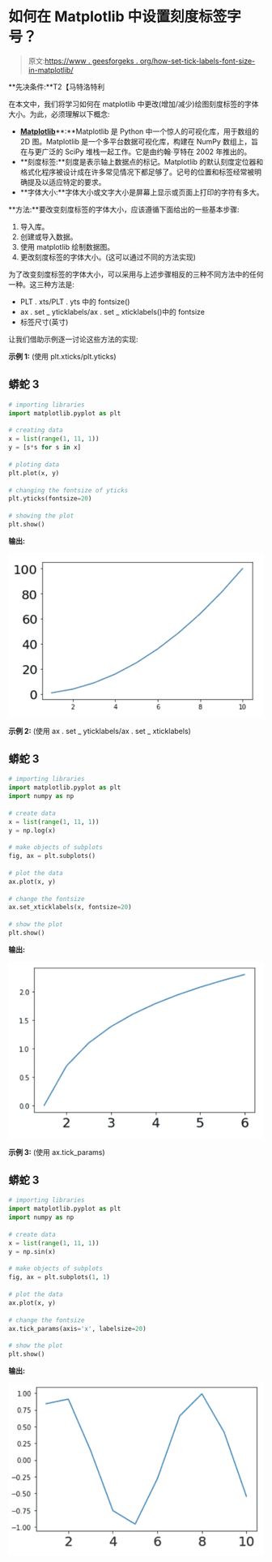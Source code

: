 # 如何在 Matplotlib 中设置刻度标签字号？

> 原文:[https://www . geesforgeks . org/how-set-tick-labels-font-size-in-matplotlib/](https://www.geeksforgeeks.org/how-to-set-tick-labels-font-size-in-matplotlib/)

**先决条件:**T2【马特洛特利

在本文中，我们将学习如何在 matplotlib 中更改(增加/减少)绘图刻度标签的字体大小。为此，必须理解以下概念:

*   [**Matplotlib**](https://www.geeksforgeeks.org/python-introduction-matplotlib/#:~:text=Matplotlib%20is%20an%20amazing%20visualization,Hunter%20in%20the%20year%202002.)**:**Matplotlib 是 Python 中一个惊人的可视化库，用于数组的 2D 图。Matplotlib 是一个多平台数据可视化库，构建在 NumPy 数组上，旨在与更广泛的 SciPy 堆栈一起工作。它是由约翰·亨特在 2002 年推出的。
*   **刻度标签:**刻度是表示轴上数据点的标记。Matplotlib 的默认刻度定位器和格式化程序被设计成在许多常见情况下都足够了。记号的位置和标签经常被明确提及以适应特定的要求。
*   **字体大小:**字体大小或文字大小是屏幕上显示或页面上打印的字符有多大。

**方法:**要改变刻度标签的字体大小，应该遵循下面给出的一些基本步骤:

1.  导入库。
2.  创建或导入数据。
3.  使用 matplotlib 绘制数据图。
4.  更改刻度标签的字体大小。(这可以通过不同的方法实现)

为了改变刻度标签的字体大小，可以采用与上述步骤相反的三种不同方法中的任何一种。这三种方法是:

*   PLT . xts/PLT . yts 中的 fontsize()
*   ax . set _ yticklabels/ax . set _ xticklabels()中的 fontsize
*   标签尺寸(英寸)

让我们借助示例逐一讨论这些方法的实现:

**示例 1:** (使用 plt.xticks/plt.yticks)

## 蟒蛇 3

```py
# importing libraries
import matplotlib.pyplot as plt

# creating data
x = list(range(1, 11, 1))
y = [s*s for s in x]

# ploting data
plt.plot(x, y)

# changing the fontsize of yticks
plt.yticks(fontsize=20)

# showing the plot
plt.show()
```

**输出:**

![](img/54bae9f6bd6a9c31bdf50abfa1775648.png)

**示例 2:** (使用 ax . set _ yticklabels/ax . set _ xticklabels)

## 蟒蛇 3

```py
# importing libraries
import matplotlib.pyplot as plt
import numpy as np

# create data
x = list(range(1, 11, 1))
y = np.log(x)

# make objects of subplots
fig, ax = plt.subplots()

# plot the data
ax.plot(x, y)

# change the fontsize
ax.set_xticklabels(x, fontsize=20)

# show the plot
plt.show()
```

**输出:**

![](img/782feb3c86a84cf776b2b513544fc7e6.png)

**示例 3:** (使用 ax.tick_params)

## 蟒蛇 3

```py
# importing libraries
import matplotlib.pyplot as plt
import numpy as np

# create data
x = list(range(1, 11, 1))
y = np.sin(x)

# make objects of subplots
fig, ax = plt.subplots(1, 1)

# plot the data
ax.plot(x, y)

# change the fontsize
ax.tick_params(axis='x', labelsize=20)

# show the plot
plt.show()
```

**输出:**

![](img/b6a4663c87fee96874ff3913c0fb52d5.png)